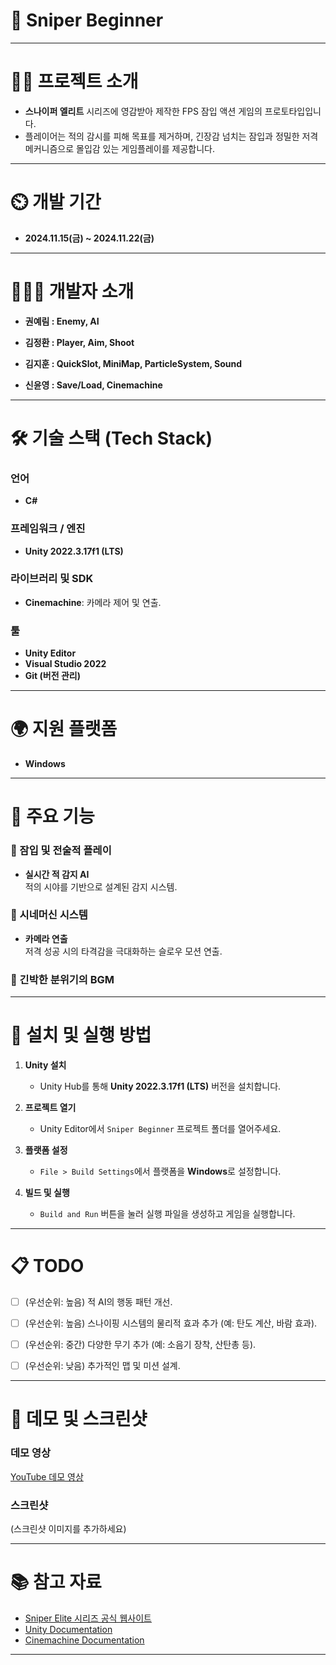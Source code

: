 # 🎯 Sniper Beginner

---

# 👨‍🏫 프로젝트 소개

- **스나이퍼 엘리트** 시리즈에 영감받아 제작한 FPS 잠입 액션 게임의 프로토타입입니다.
- 플레이어는 적의 감시를 피해 목표를 제거하며, 긴장감 넘치는 잠입과 정밀한 저격 메커니즘으로 몰입감 있는 게임플레이를 제공합니다.

---

# ⏲️ 개발 기간

- **2024.11.15(금) ~ 2024.11.22(금)**

---

# 🧑‍🤝‍🧑 개발자 소개

- **권예림 : Enemy, AI**

- **김정환 : Player, Aim, Shoot**

- **김지훈 : QuickSlot, MiniMap, ParticleSystem, Sound**

- **신윤영 : Save/Load, Cinemachine**

---

# 🛠️ 기술 스택 (Tech Stack)

### 언어
- **C#**

### 프레임워크 / 엔진
- **Unity 2022.3.17f1 (LTS)**

### 라이브러리 및 SDK
- **Cinemachine**: 카메라 제어 및 연출.

### 툴
- **Unity Editor**
- **Visual Studio 2022**
- **Git (버전 관리)**

---

# 🌍 지원 플랫폼

- **Windows**

---

# 🌟 주요 기능

### 🔹 잠입 및 전술적 플레이
- **실시간 적 감지 AI**  
  적의 시야를 기반으로 설계된 감지 시스템.

### 🔹 시네머신 시스템
- **카메라 연출**  
  저격 성공 시의 타격감을 극대화하는 슬로우 모션 연출.

### 🔹 긴박한 분위기의 BGM

---

# 🚀 설치 및 실행 방법

1. **Unity 설치**
   - Unity Hub를 통해 **Unity 2022.3.17f1 (LTS)** 버전을 설치합니다.

2. **프로젝트 열기**
   - Unity Editor에서 `Sniper Beginner` 프로젝트 폴더를 열어주세요.

3. **플랫폼 설정**
   - `File > Build Settings`에서 플랫폼을 **Windows**로 설정합니다.

4. **빌드 및 실행**
   - `Build and Run` 버튼을 눌러 실행 파일을 생성하고 게임을 실행합니다.

---

# 📋 TODO

- [ ] (우선순위: 높음) 적 AI의 행동 패턴 개선.
      
- [ ] (우선순위: 높음) 스나이핑 시스템의 물리적 효과 추가 (예: 탄도 계산, 바람 효과).
      
- [ ] (우선순위: 중간) 다양한 무기 추가 (예: 소음기 장착, 산탄총 등).
      
- [ ] (우선순위: 낮음) 추가적인 맵 및 미션 설계.

---

# 🎥 데모 및 스크린샷

### 데모 영상
[YouTube 데모 영상](https://youtube.com/yourdemo)

### 스크린샷
(스크린샷 이미지를 추가하세요)

---

# 📚 참고 자료

- [Sniper Elite 시리즈 공식 웹사이트](https://sniperelite.com/ko-kr)
- [Unity Documentation](https://docs.unity3d.com/Manual/index.html)
- [Cinemachine Documentation](https://docs.unity3d.com/Packages/com.unity.cinemachine@2.6/manual/index.html)

---
